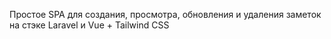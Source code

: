 Простое SPA для создания, просмотра, обновления и удаления заметок на стэке Laravel и Vue + Tailwind CSS